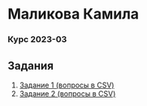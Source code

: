 # Маликова Камила #
### Курс 2023-03 ###

## Задания ##

1. [Задание 1 (вопросы в CSV)](./spring-01)
2. [Задание 2 (вопросы в CSV)](./spring-02)